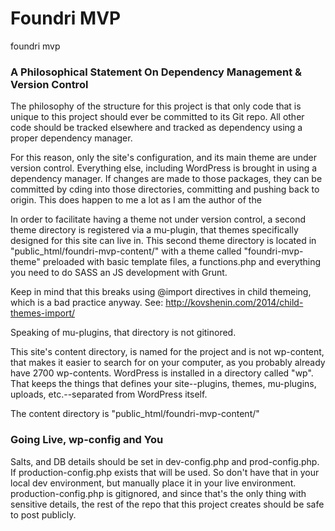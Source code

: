 # Foundri MVP
foundri mvp

### A Philosophical Statement On Dependency Management & Version Control ###
The philosophy of the structure for this project is that only code that is unique to this project should ever be committed to its Git repo. All other code should be tracked elsewhere and tracked as dependency using a proper dependency manager.

For this reason, only the site's configuration, and its main theme are under version control. Everything else, including WordPress is brought in using a dependency manager. If changes are made to those packages, they can be committed by cding into those directories, committing and pushing back to origin. This does happen to me a lot as I am the author of the

In order to facilitate having a theme not under version control, a second theme directory is registered via a mu-plugin, that themes specifically designed for this site can live in. This second theme directory is located in "public_html/foundri-mvp-content/" with a theme called "foundri-mvp-theme" preloaded with basic template files, a functions.php and everything you need to do SASS an JS development with Grunt.
 
 Keep in mind that this breaks using @import directives in child themeing, which is a bad practice anyway. See: http://kovshenin.com/2014/child-themes-import/

Speaking of mu-plugins, that directory is not gitinored.

This site's content directory, is named for the project and is not wp-content, that makes it easier to search for on your computer, as you probably already have 2700 wp-contents. WordPress is installed in a directory called "wp". That keeps the things that defines your site--plugins, themes, mu-plugins, uploads, etc.--separated from WordPress itself.

The content directory is "public_html/foundri-mvp-content/"
    
### Going Live, wp-config and You
Salts, and DB details should be set in dev-config.php and prod-config.php. If production-config.php exists that will be used. So don't have that in your local dev environment, but manually place it in your live environment. production-config.php is gitignored, and since that's the only thing with sensitive details, the rest of the repo that this project creates should be safe to post publicly.
